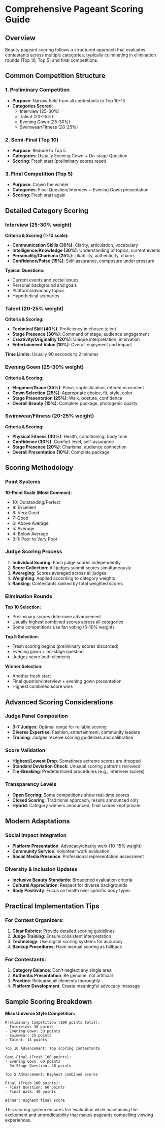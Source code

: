 # Comprehensive Pageant Scoring Guide

## Overview
Beauty pageant scoring follows a structured approach that evaluates contestants across multiple categories, typically culminating in elimination rounds (Top 10, Top 5) and final competitions.

## Common Competition Structure

### 1. **Preliminary Competition**
- **Purpose**: Narrow field from all contestants to Top 10-15
- **Categories Scored**: 
  - Interview (25-30%)
  - Talent (20-25%) 
  - Evening Gown (25-30%)
  - Swimwear/Fitness (20-25%)

### 2. **Semi-Final (Top 10)**
- **Purpose**: Reduce to Top 5
- **Categories**: Usually Evening Gown + On-stage Question
- **Scoring**: Fresh start (preliminary scores reset)

### 3. **Final Competition (Top 5)**
- **Purpose**: Crown the winner
- **Categories**: Final Question/Interview + Evening Gown presentation
- **Scoring**: Fresh start again

## Detailed Category Scoring

### Interview (25-30% weight)
**Criteria & Scoring (1-10 scale):**
- **Communication Skills (30%)**: Clarity, articulation, vocabulary
- **Intelligence/Knowledge (30%)**: Understanding of topics, current events
- **Personality/Charisma (25%)**: Likability, authenticity, charm
- **Confidence/Poise (15%)**: Self-assurance, composure under pressure

**Typical Questions:**
- Current events and social issues
- Personal background and goals
- Platform/advocacy topics
- Hypothetical scenarios

### Talent (20-25% weight)
**Criteria & Scoring:**
- **Technical Skill (40%)**: Proficiency in chosen talent
- **Stage Presence (30%)**: Command of stage, audience engagement
- **Creativity/Originality (20%)**: Unique interpretation, innovation
- **Entertainment Value (10%)**: Overall enjoyment and impact

**Time Limits:** Usually 90 seconds to 2 minutes

### Evening Gown (25-30% weight)
**Criteria & Scoring:**
- **Elegance/Grace (35%)**: Poise, sophistication, refined movement
- **Gown Selection (25%)**: Appropriate choice, fit, style, color
- **Stage Presentation (25%)**: Walk, posture, confidence
- **Overall Beauty (15%)**: Complete package, photogenic quality

### Swimwear/Fitness (20-25% weight)
**Criteria & Scoring:**
- **Physical Fitness (40%)**: Health, conditioning, body tone
- **Confidence (30%)**: Comfort level, self-assurance
- **Stage Presence (20%)**: Charisma, audience connection
- **Overall Presentation (10%)**: Complete package

## Scoring Methodology

### Point Systems
**10-Point Scale (Most Common):**
- 10: Outstanding/Perfect
- 9: Excellent 
- 8: Very Good
- 7: Good
- 6: Above Average
- 5: Average
- 4: Below Average
- 3-1: Poor to Very Poor

### Judge Scoring Process
1. **Individual Scoring**: Each judge scores independently
2. **Score Collection**: All judges submit scores simultaneously  
3. **Averaging**: Scores averaged across all judges
4. **Weighting**: Applied according to category weights
5. **Ranking**: Contestants ranked by total weighted scores

### Elimination Rounds

**Top 10 Selection:**
- Preliminary scores determine advancement
- Usually highest combined scores across all categories
- Some competitions use fan voting (5-10% weight)

**Top 5 Selection:**
- Fresh scoring begins (preliminary scores discarded)
- Evening gown + on-stage question
- Judges score both elements

**Winner Selection:**
- Another fresh start
- Final question/interview + evening gown presentation
- Highest combined score wins

## Advanced Scoring Considerations

### Judge Panel Composition
- **3-7 Judges**: Optimal range for reliable scoring
- **Diverse Expertise**: Fashion, entertainment, community leaders
- **Training**: Judges receive scoring guidelines and calibration

### Score Validation
- **Highest/Lowest Drop**: Sometimes extreme scores are dropped
- **Standard Deviation Check**: Unusual scoring patterns reviewed
- **Tie-Breaking**: Predetermined procedures (e.g., interview scores)

### Transparency Levels
- **Open Scoring**: Some competitions show real-time scores
- **Closed Scoring**: Traditional approach, results announced only
- **Hybrid**: Category winners announced, final scores kept private

## Modern Adaptations

### Social Impact Integration
- **Platform Presentation**: Advocacy/charity work (10-15% weight)
- **Community Service**: Volunteer work evaluation
- **Social Media Presence**: Professional representation assessment

### Diversity & Inclusion Updates
- **Inclusive Beauty Standards**: Broadened evaluation criteria
- **Cultural Appreciation**: Respect for diverse backgrounds
- **Body Positivity**: Focus on health over specific body types

## Practical Implementation Tips

### For Contest Organizers:
1. **Clear Rubrics**: Provide detailed scoring guidelines
2. **Judge Training**: Ensure consistent interpretation
3. **Technology**: Use digital scoring systems for accuracy
4. **Backup Procedures**: Have manual scoring as fallback

### For Contestants:
1. **Category Balance**: Don't neglect any single area
2. **Authentic Presentation**: Be genuine, not artificial
3. **Practice**: Rehearse all elements thoroughly
4. **Platform Development**: Create meaningful advocacy message

## Sample Scoring Breakdown

**Miss Universe Style Competition:**
```
Preliminary Competition (100 points total):
- Interview: 30 points
- Evening Gown: 30 points  
- Swimwear: 25 points
- Talent: 15 points

Top 10 Advancement: Top scoring contestants

Semi-Final (Fresh 100 points):
- Evening Gown: 60 points
- On-Stage Question: 40 points

Top 5 Advancement: Highest combined scores

Final (Fresh 100 points):
- Final Question: 60 points
- Final Walk: 40 points

Winner: Highest final score
```

This scoring system ensures fair evaluation while maintaining the excitement and unpredictability that makes pageants compelling viewing experiences.